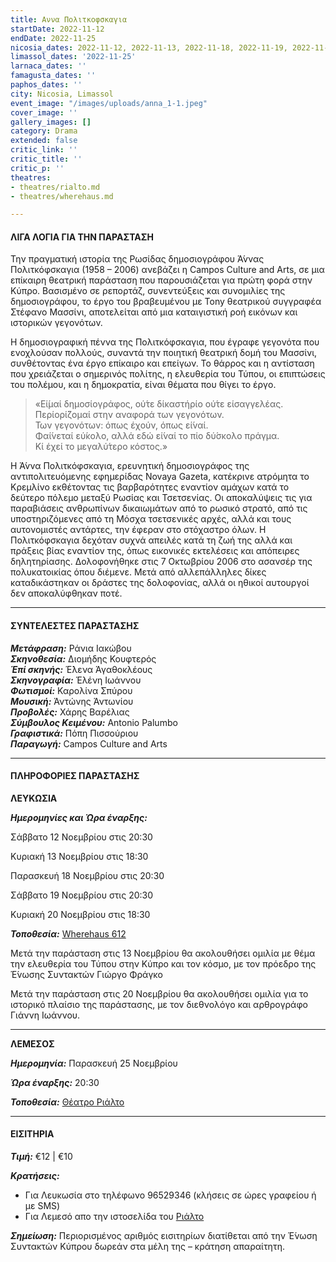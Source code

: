 ```yaml
---
title: Αννα Πολιτκοφσκαγια
startDate: 2022-11-12
endDate: 2022-11-25
nicosia_dates: 2022-11-12, 2022-11-13, 2022-11-18, 2022-11-19, 2022-11-20
limassol_dates: '2022-11-25'
larnaca_dates: ''
famagusta_dates: ''
paphos_dates: ''
city: Nicosia, Limassol
event_image: "/images/uploads/anna_1-1.jpeg"
cover_image: ''
gallery_images: []
category: Drama
extended: false
critic_link: ''
critic_title: ''
critic_p: ''
theatres:
- theatres/rialto.md
- theatres/wherehaus.md

---
```

#### ΛΙΓΑ ΛΟΓΙΑ ΓΙΑ ΤΗΝ ΠΑΡΑΣΤΑΣΗ

Την πραγματική ιστορία της Ρωσίδας δημοσιογράφου Ά́ννας Πολιτκόφσκαγια (1958 – 2006) ανεβάζει η Campos Culture and Arts, σε μια επίκαιρη θεατρική παράσταση που παρουσιάζεται για πρώτη φορά στην Κύπρο. Βασισμένο σε ρεπορτάζ, συνεντεύξεις και συνομιλίες της δημοσιογράφου, το έργο του βραβευμένου με Tony θεατρικού συγγραφέα Στέφανο Μασσίνι, αποτελείται από μια καταιγιστική ροή εικόνων και ιστορικών γεγονότων.

Η δημοσιογραφική πέννα της Πολιτκόφσκαγια, που έγραφε γεγονότα που ενοχλούσαν πολλούς, συναντά την ποιητική θεατρική δομή του Μασσίνι, συνθέτοντας ένα έργο επίκαιρο και επείγων. Το θάρρος και η αντίσταση που χρειάζεται ο σημερινός πολίτης, η ελευθερία του Τύπου, οι επιπτώσεις του πολέμου, και η δημοκρατία, είναι θέματα που θίγει το έργο.

> «Εί́μαί δημοσίογράφος, ού́τε δίκαστήρίο ού́τε είσαγγελέας.  
> Περίορί́ζομαί στην αναφορά των γεγονότων.  
> Των γεγονότων: όπως έχούν, όπως εί́ναί.  
> Φαί́νεταί εύ́κολο, αλλά εδώ εί́ναί το πίο δύ́σκολο πράγμα.  
> Κί έχεί το μεγαλύ́τερο κόστος.»

Η Ά́ννα Πολιτκόφσκαγια, ερευνητική δημοσιογράφος της αντιπολιτευόμενης εφημερίδας Novaya Gazeta, κατέκρινε ατρόμητα το Κρεμλίνο εκθέτοντας τις βαρβαρότητες εναντίον αμάχων κατά το δεύτερο πόλεμο μεταξύ Ρωσίας και Τσετσενίας. Οι αποκαλύψεις τις για παραβιάσεις ανθρωπίνων δικαιωμάτων από το ρωσικό στρατό, από τις υποστηριζόμενες από τη Μόσχα τσετσενικές αρχές, αλλά και τους αυτονομιστές αντάρτες, την έφεραν στο στόχαστρο όλων. Η Πολιτκόφσκαγια δεχόταν συχνά απειλές κατά τη ζωή της αλλά και πράξεις βίας εναντίον της, όπως εικονικές εκτελέσεις και απόπειρες δηλητηρίασης. Δολοφονήθηκε στις 7 Οκτωβρίου 2006 στο ασανσέρ της πολυκατοικίας όπου διέμενε. Μετά από αλλεπάλληλες δίκες καταδικάστηκαν οι δράστες της δολοφονίας, αλλά οι ηθικοί αυτουργοί δεν αποκαλύφθηκαν ποτέ.

***

#### ΣΥΝΤΕΛΕΣΤΕΣ ΠΑΡΑΣΤΑΣΗΣ

**_Μετάφραση:_** Ράνια Ιακώβου  
**_Σκηνοθεσία:_** Διομήδης Κουφτερός  
**_Έπί σκηνής:_** Έ́λενα Άγαθοκλέους  
**_Σκηνογραφία:_** Έλένη Ιωάννου  
**_Φωτισμοί:_** Καρολίνα Σπύρου  
**_Μουσική:_** Άντώνης Άντωνίου  
**_Προβολές:_** Χάρης Βαρέλιας  
**_Σύμβουλος Κειμένου:_** Antonio Palumbo  
**_Γραφιστικά:_** Πόπη Πισσούριου  
**_Παραγωγή:_** Campos Culture and Arts

***

#### ΠΛΗΡΟΦΟΡΙΕΣ ΠΑΡΑΣΤΑΣΗΣ

**ΛΕΥΚΩΣΙΑ**

**_Ημερομηνίες και Ώρα έναρξης:_**

Σάββατο 12 Νοεμβρίου στις 20:30

Κυριακή 13 Νοεμβρίου στις 18:30 

Παρασκευή 18 Νοεμβρίου στις 20:30

Σάββατο 19 Νοεμβρίου στις 20:30

Κυριακή 20 Νοεμβρίου στις 18:30 

**_Τοποθεσία:_** [Wherehaus 612](?#map)

Μετά την παράσταση στις 13 Νοεμβρίου θα ακολουθήσει ομιλία με θέμα την ελευθερία του Τύπου στην Κύπρο και τον κόσμο, με τον πρόεδρο της Έ́νωσης Συντακτών Γιώργο Φράγκο

Μετά την παράσταση στις 20 Νοεμβρίου θα ακολουθήσει ομιλία για το ιστορικό πλαίσιο της παράστασης, με τον διεθνολόγο και αρθρογράφο Γιάννη Ιωάννου.

***

**ΛΕΜΕΣΟΣ**

**_Ημερομηνία:_** Παρασκευή 25 Νοεμβρίου

**_Ώρα έναρξης:_** 20:30

**_Τοποθεσία:_** [Θέατρο Ριάλτο](?#map)

***

#### ΕΙΣΙΤΗΡΙΑ

**_Τιμή:_** €12 | €10

**_Κρατήσεις:_**

* Για Λευκωσία στο τηλέφωνο 96529346 (κλήσεις σε ώρες γραφείου ή με SMS)
* Για Λεμεσό απο την ιστοσελίδα του [Ριάλτο](https://rialto.interticket.com/program/anna-politkophskagia-ena-theatriko-upomnima-2672)

**_Σημείωση:_** Περιορισμένος αριθμός εισιτηρίων διατίθεται από την Έ́νωση Συντακτών Κύπρου δωρεάν στα μέλη της – κράτηση απαραίτητη.